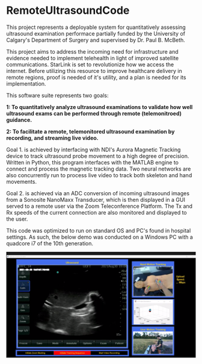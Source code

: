 # RemoteUltrasoundCode
This project represents a deployable system for quantitatively assessing ultrasound examination performace partially funded by the University of Calgary's Department of Surgery and supervised by Dr. Paul B. McBeth. 


This project aims to address the incoming need for infrastructure and evidence needed to implement telehealth in light of improved satellite communications. StarLink is set to revolutionize how we access the internet. Before utilizing this resource to improve healthcare delivery in remote regions, proof is needed of it's utility, and a plan is needed for its implementation. 

This software suite represents two goals:

 <b>1: To quantitatively analyze ultrasound examinations to validate how well ultrasound exams can be performed through remote (telemonitroed) guidance. 

 2: To facilitate a remote, telemonitored ultrasound examination by recording, and streaming live video. </b>
 
Goal 1. is achieved by interfacing with NDI's Aurora Magnetic Tracking device to track ultrasound probe movement to a high degree of precision. Written in Python, this program interfaces with the MATLAB engine to connect and process the magnetic tracking data. Two neural networks are also concurrently run to process live video to track both skeleton and hand movements. 
 
Goal 2. is achieved via an ADC conversion of incoming ultrasound images from a Sonosite NanoMaxx Transducer, which is then displayed in a GUI served to a remote user via the Zoom Teleconference Platform. The Tx and Rx speeds of the current connection are also monitored and displayed to the user. 

This code was optimized to run on standard OS and PC's found in hospital settings. As such, the below demo was conducted on a Windows PC with a quadcore i7 of the 10th generation. 

![alt text](https://github.com/rwjmoore/RemoteUltrasoundCode/blob/4bc53d44e5bd929fcfeeb0514584e37832f77591/US%20screen%20capture.png?raw=true)
